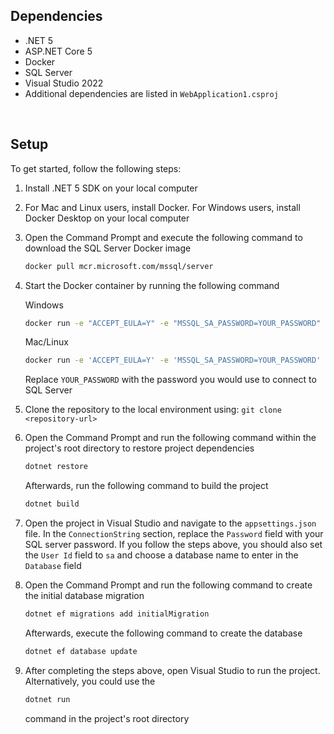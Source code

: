## Dependencies
* .NET 5
* ASP.NET Core 5
* Docker
* SQL Server
* Visual Studio 2022
* Additional dependencies are listed in `WebApplication1.csproj` 

&nbsp;

## Setup
To get started, follow the following steps:
1. Install .NET 5 SDK on your local computer
2. For Mac and Linux users, install Docker. For Windows users, install Docker Desktop on your local computer
3. Open the Command Prompt and execute the following command to download the SQL Server Docker image

   ```bash
   docker pull mcr.microsoft.com/mssql/server
   ```

4. Start the Docker container by running the following command

   Windows

   ```bash
   docker run -e "ACCEPT_EULA=Y" -e "MSSQL_SA_PASSWORD=YOUR_PASSWORD" -p 1433:1433 -d mcr.microsoft.com/mssql/server
   ```

   Mac/Linux

   ```bash
   docker run -e 'ACCEPT_EULA=Y' -e 'MSSQL_SA_PASSWORD=YOUR_PASSWORD' -p 1433:1433 -d mcr.microsoft.com/mssql/server
   ```

   Replace `YOUR_PASSWORD` with the password you would use to connect to SQL Server

5. Clone the repository to the local environment using: `git clone <repository-url>`
6. Open the Command Prompt and run the following command within the project's root directory to restore project dependencies

    ```bash
    dotnet restore
    ```

    Afterwards, run the following command to build the project

    ```bash
    dotnet build
    ```
   
7. Open the project in Visual Studio and navigate to the `appsettings.json` file. In the `ConnectionString` section, replace the `Password` field with your SQL server password. If you follow the steps above, you should also set the `User Id` field to `sa` and choose a database name to enter in the `Database` field
8. Open the Command Prompt and run the following command to create the initial database migration

   ```bash
   dotnet ef migrations add initialMigration
   ```

   Afterwards, execute the following command to create the database

   ```bash
   dotnet ef database update
   ```

9. After completing the steps above, open Visual Studio to run the project. Alternatively, you could use the
    
   ```bash
   dotnet run
   ```
   
   command in the project's root directory
   
    
 




